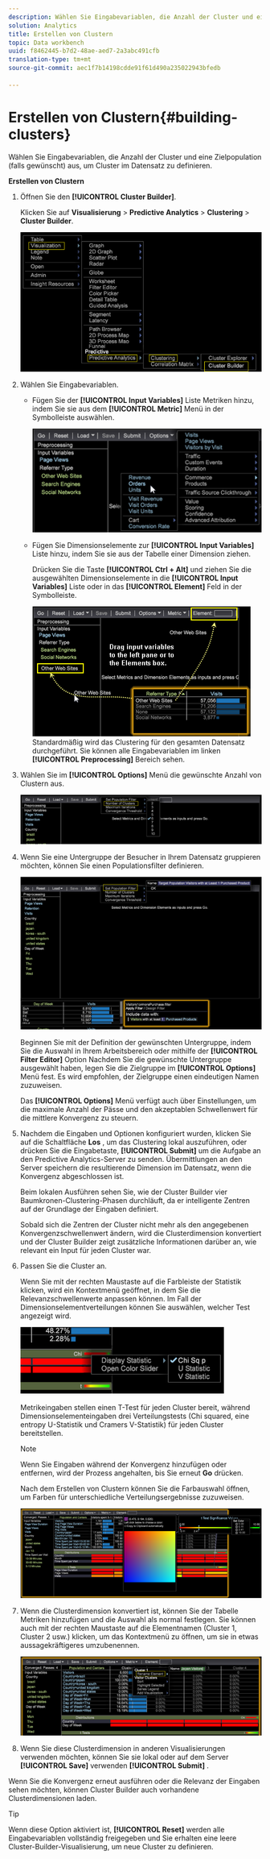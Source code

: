 ```yaml
---
description: Wählen Sie Eingabevariablen, die Anzahl der Cluster und eine Zielpopulation (falls gewünscht) aus, um Cluster im Datensatz zu definieren.
solution: Analytics
title: Erstellen von Clustern
topic: Data workbench
uuid: f8462445-b7d2-48ae-aed7-2a3abc491cfb
translation-type: tm+mt
source-git-commit: aec1f7b14198cdde91f61d490a235022943bfedb

---
```



# Erstellen von Clustern{#building-clusters}

Wählen Sie Eingabevariablen, die Anzahl der Cluster und eine Zielpopulation (falls gewünscht) aus, um Cluster im Datensatz zu definieren.

**Erstellen von Clustern**

1. Öffnen Sie den **[!UICONTROL Cluster Builder]**.

   Klicken Sie auf **Visualisierung** > **Predictive Analytics** > **Clustering** > **Cluster Builder**.

   ![](assets/cluster-builder-step1.png)

1. Wählen Sie Eingabevariablen.

   * Fügen Sie der **[!UICONTROL Input Variables]** Liste Metriken hinzu, indem Sie sie aus dem **[!UICONTROL Metric]** Menü in der Symbolleiste auswählen.

      ![](assets/cluster_metric_select.png)

   * Fügen Sie Dimensionselemente zur **[!UICONTROL Input Variables]** Liste hinzu, indem Sie sie aus der Tabelle einer Dimension ziehen.

      Drücken Sie die Taste **[!UICONTROL Ctrl + Alt]** und ziehen Sie die ausgewählten Dimensionselemente in die **[!UICONTROL Input Variables]** Liste oder in das **[!UICONTROL Element]** Feld in der Symbolleiste.

      ![](assets/cluster_dim_select.png)
   Standardmäßig wird das Clustering für den gesamten Datensatz durchgeführt. Sie können alle Eingabevariablen im linken **[!UICONTROL Preprocessing]** Bereich sehen.
1. Wählen Sie im **[!UICONTROL Options]** Menü die gewünschte Anzahl von Clustern aus.

   ![](assets/build_cluster_2.png)

1. Wenn Sie eine Untergruppe der Besucher in Ihrem Datensatz gruppieren möchten, können Sie einen Populationsfilter definieren.

   ![](assets/build_cluster_3.png)

   Beginnen Sie mit der Definition der gewünschten Untergruppe, indem Sie die Auswahl in Ihrem Arbeitsbereich oder mithilfe der **[!UICONTROL Filter Editor]** Option Nachdem Sie die gewünschte Untergruppe ausgewählt haben, legen Sie die Zielgruppe im **[!UICONTROL Options]** Menü fest. Es wird empfohlen, der Zielgruppe einen eindeutigen Namen zuzuweisen.

   Das **[!UICONTROL Options]** Menü verfügt auch über Einstellungen, um die maximale Anzahl der Pässe und den akzeptablen Schwellenwert für die mittlere Konvergenz zu steuern.

1. Nachdem die Eingaben und Optionen konfiguriert wurden, klicken Sie auf die Schaltfläche **Los** , um das Clustering lokal auszuführen, oder drücken Sie die Eingabetaste, **[!UICONTROL Submit]** um die Aufgabe an den Predictive Analytics-Server zu senden. Übermittlungen an den Server speichern die resultierende Dimension im Datensatz, wenn die Konvergenz abgeschlossen ist.

   Beim lokalen Ausführen sehen Sie, wie der Cluster Builder vier Baumkronen-Clustering-Phasen durchläuft, da er intelligente Zentren auf der Grundlage der Eingaben definiert.

   Sobald sich die Zentren der Cluster nicht mehr als den angegebenen Konvergenzschwellenwert ändern, wird die Clusterdimension konvertiert und der Cluster Builder zeigt zusätzliche Informationen darüber an, wie relevant ein Input für jeden Cluster war.

1. Passen Sie die Cluster an.

   Wenn Sie mit der rechten Maustaste auf die Farbleiste der Statistik klicken, wird ein Kontextmenü geöffnet, in dem Sie die Relevanzschwellenwerte anpassen können. Im Fall der Dimensionselementverteilungen können Sie auswählen, welcher Test angezeigt wird.

   ![](assets/build_cluster_7.png)

   Metrikeingaben stellen einen T-Test für jeden Cluster bereit, während Dimensionselementeingaben drei Verteilungstests (Chi squared, eine entropy U-Statistik und Cramers V-Statistik) für jeden Cluster bereitstellen.

   >[!NOTE]
   >
   >Wenn Sie Eingaben während der Konvergenz hinzufügen oder entfernen, wird der Prozess angehalten, bis Sie erneut **Go** drücken.

   Nach dem Erstellen von Clustern können Sie die Farbauswahl öffnen, um Farben für unterschiedliche Verteilungsergebnisse zuzuweisen.

   ![](assets/build_cluster_5.png)

1. Wenn die Clusterdimension konvertiert ist, können Sie der Tabelle Metriken hinzufügen und die Auswahl als normal festlegen. Sie können auch mit der rechten Maustaste auf die Elementnamen (Cluster 1, Cluster 2 usw.) klicken, um das Kontextmenü zu öffnen, um sie in etwas aussagekräftigeres umzubenennen.

   ![](assets/build_cluster_6.png)

1. Wenn Sie diese Clusterdimension in anderen Visualisierungen verwenden möchten, können Sie sie lokal oder auf dem Server **[!UICONTROL Save]** verwenden **[!UICONTROL Submit]** .

Wenn Sie die Konvergenz erneut ausführen oder die Relevanz der Eingaben sehen möchten, können Cluster Builder auch vorhandene Clusterdimensionen laden.

>[!TIP]
>
>Wenn diese Option aktiviert ist, **[!UICONTROL Reset]** werden alle Eingabevariablen vollständig freigegeben und Sie erhalten eine leere Cluster-Builder-Visualisierung, um neue Cluster zu definieren.

